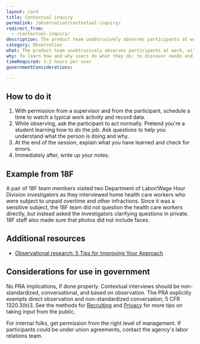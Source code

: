 ```yaml
---
layout: card
title: Contextual inquiry
permalink: /observation/contextual-inquiry/
redirect_from:
  - /contextual-inquiry/
description: The product team unobtrusively observes participants at work, with their permission, then asks questions.
category: Observation
what: The product team unobtrusively observes participants at work, with their permission, then asks questions.
why: To learn how and why users do what they do; to discover needs and attitudes that might not emerge in an <a href="https://methods.18f.gov/discover/stakeholder-and-user-interviews/">interview</a> to map how tools, digital and otherwise, interact during complex activities.
timeRequired: 1-2 hours per user
governmentConsiderations:

---
```


## How to do it

1. With permission from a supervisor and from the participant, schedule a time to watch a typical work activity and record data.
1. While observing, ask the participant to act normally. Pretend you're a student learning how to do the job. Ask questions to help you understand what the person is doing and why.
1. At the end of the session, explain what you have learned and check for errors.
1. Immediately after, write up your notes.  

<section class="method--section method--section--18f-example" markdown="1" >

## Example from 18F  

A pair of 18F team members visited two Department of Labor/Wage Hour Division investigators as they interviewed home health care workers who were subject to unpaid overtime and other infractions. Since it was a sensitive subject, the 18F team did not question the health care workers directly, but instead asked the investigators clarifying questions in private. 18F staff also made sure that photos did not include faces.

</section>

<section class="method--section method--section--additional-resources" markdown="1" >

## Additional resources  

- [Observational research: 5 Tips for Improving Your Approach](https://hodigital.blog.gov.uk/2019/01/18/observational-research-5-tips-for-improving-your-approach%e2%80%af%e2%80%af/)

</section>

<section class="method--section method--section--government-considerations" markdown="1" >

## Considerations for use in government  

No PRA implications, if done properly. Contextual interviews should be non-standardized, conversational, and based on observation. The PRA explicitly exempts direct observation and non-standardized conversation, 5 CFR 1320.3(h)3. See the methods for [Recruiting](/fundamentals/recruiting/) and [Privacy](/fundamentals/privacy/) for more tips on taking input from the public.

For internal folks, get permission from the right level of management. If participants could be under union agreements, contact the agency's labor relations team.
</section>
